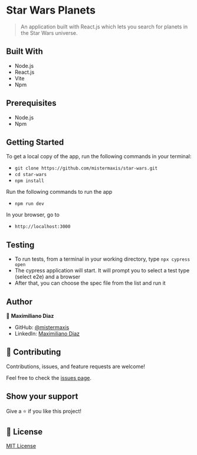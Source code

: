 # Star Wars Planets

> An application built with React.js which lets you search for planets in the Star Wars universe.

## Built With

- Node.js
- React.js
- Vite
- Npm

## Prerequisites

- Node.js
- Npm

## Getting Started

To get a local copy of the app, run the following commands in your terminal:
- `git clone https://github.com/mistermaxis/star-wars.git`
- `cd star-wars`
- `npm install`

Run the following commands to run the app

- `npm run dev`

In your browser, go to

- `http://localhost:3000`

## Testing
- To run tests, from a terminal in your working directory, type `npx cypress open`
- The cypress application will start. It will prompt you to select a test type (select e2e) and a browser
- After that, you can choose the spec file from the list and run it

## Author

👤 **Maximiliano Diaz**

- GitHub: [@mistermaxis](https://github.com/mistermaxis)
- LinkedIn: [Maximiliano Diaz](https://www.linkedin.com/in/mistermaxis/)

## 🤝 Contributing

Contributions, issues, and feature requests are welcome!

Feel free to check the [issues page](../../issues/).

## Show your support

Give a ⭐️ if you like this project!

## 📝 License

[MIT License](https://mit-license.org)